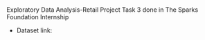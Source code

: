 # 
Exploratory Data Analysis-Retail Project
Task 3 done in The Sparks Foundation Internship
- Dataset link: 

